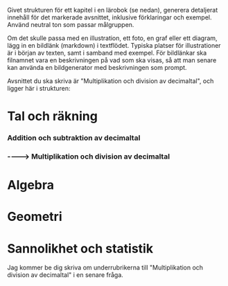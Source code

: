 Givet strukturen för ett kapitel i en lärobok (se nedan), generera detaljerat innehåll för det markerade avsnittet, inklusive förklaringar och exempel.
Använd neutral ton som passar målgruppen.

Om det skulle passa med en illustration, ett foto, en graf eller ett diagram, lägg in en bildlänk (markdown) i textflödet. Typiska platser för illustrationer är i början av texten, samt i samband med exempel.
För bildlänkar ska filnamnet vara en beskrivningen på vad som ska visas, så att man senare kan använda en bildgenerator med beskrivningen som prompt.



Avsnittet du ska skriva är "Multiplikation och division av decimaltal", och ligger här i strukturen:
# Tal och räkning
### Addition och subtraktion av decimaltal
### ----> Multiplikation och division av decimaltal
# Algebra
# Geometri
# Sannolikhet och statistik

Jag kommer be dig skriva om underrubrikerna till "Multiplikation och division av decimaltal" i en senare fråga.